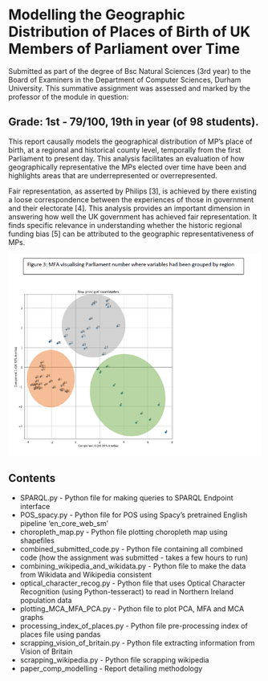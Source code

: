 # Modelling the Geographic Distribution of Places of Birth of UK Members of Parliament over Time

Submitted as part of the degree of Bsc Natural Sciences (3rd year) to the Board of Examiners in the Department of Computer Sciences, Durham University. 
This summative assignment was assessed and marked by the professor of the module in question:
## Grade: 1st - 79/100, 19th in year (of 98 students).

This report causally models the geographical distribution of MP’s place of birth, at a regional and historical county level, temporally from the first Parliament to present day. This analysis facilitates an evaluation of how geographically representative the MPs elected over time have been and highlights areas that are underrepresented or overrepresented.

Fair representation, as asserted by Philips [3], is achieved by there existing a loose correspondence between the experiences of those in government and their electorate [4]. This analysis provides an important dimension in answering how well the UK government has achieved fair representation. It finds specific relevance in understanding whether the historic regional funding bias [5] can be attributed to the geographic representativeness of MPs.


![Generated Images 1](MFA_graph.png?raw=true "MFA")

## Contents
* SPARQL.py - Python file for making queries to SPARQL Endpoint interface
* POS_spacy.py - Python file for POS using Spacy’s pretrained English pipeline ‘en_core_web_sm’
* choropleth_map.py - Python file plotting choropleth map using shapefiles
* combined_submitted_code.py - Python file containing all combined code (how the assignment was submitted - takes a few hours to run)
* combining_wikipedia_and_wikidata.py - Python file to make the data from Wikidata and Wikipedia consistent
* optical_character_recog.py - Python file that uses Optical Character Recognition (using Python-tesseract) to read in Northern Ireland population data
* plotting_MCA_MFA_PCA.py - Python file to plot PCA, MFA and MCA graphs
* processing_index_of_places.py - Python file pre-processing index of places file using pandas
* scrapping_vision_of_britain.py - Python file extracting information from Vision of Britain
* scrapping_wikipedia.py - Python file scrapping wikipedia 
* paper_comp_modelling - Report detailing methodology
